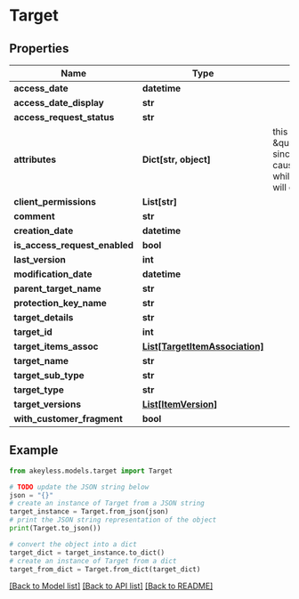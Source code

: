 # Target


## Properties

Name | Type | Description | Notes
------------ | ------------- | ------------- | -------------
**access_date** | **datetime** |  | [optional] 
**access_date_display** | **str** |  | [optional] 
**access_request_status** | **str** |  | [optional] 
**attributes** | **Dict[str, object]** | this is not \&quot;omitempty\&quot; since an empty value causes no update while an empty map will clear the attributes | [optional] 
**client_permissions** | **List[str]** |  | [optional] 
**comment** | **str** |  | [optional] 
**creation_date** | **datetime** |  | [optional] 
**is_access_request_enabled** | **bool** |  | [optional] 
**last_version** | **int** |  | [optional] 
**modification_date** | **datetime** |  | [optional] 
**parent_target_name** | **str** |  | [optional] 
**protection_key_name** | **str** |  | [optional] 
**target_details** | **str** |  | [optional] 
**target_id** | **int** |  | [optional] 
**target_items_assoc** | [**List[TargetItemAssociation]**](TargetItemAssociation.md) |  | [optional] 
**target_name** | **str** |  | [optional] 
**target_sub_type** | **str** |  | [optional] 
**target_type** | **str** |  | [optional] 
**target_versions** | [**List[ItemVersion]**](ItemVersion.md) |  | [optional] 
**with_customer_fragment** | **bool** |  | [optional] 

## Example

```python
from akeyless.models.target import Target

# TODO update the JSON string below
json = "{}"
# create an instance of Target from a JSON string
target_instance = Target.from_json(json)
# print the JSON string representation of the object
print(Target.to_json())

# convert the object into a dict
target_dict = target_instance.to_dict()
# create an instance of Target from a dict
target_from_dict = Target.from_dict(target_dict)
```
[[Back to Model list]](../README.md#documentation-for-models) [[Back to API list]](../README.md#documentation-for-api-endpoints) [[Back to README]](../README.md)


